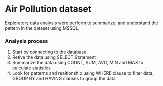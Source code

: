 # Air Pollution dataset 
Exploratory data analysis were perform to summarize, and understand the pattern in the dataset using MSSQL.
### Analysis process 
1. Start by connecting to the database
2. Retive the data using SELECT Statement
3. Summarize the data using COUNT, SUM, AVG, MIN and MAX to calculate statistics 
4. Look for patterns and realtionship using WHERE clause to filter data, GROUP BY and HAVING clauses to group the data
